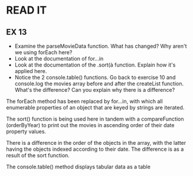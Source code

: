 # READ IT
## EX 13
* Examine the parseMovieData function. What has changed? Why aren't we using forEach here? 
* Look at the documentation of for...in
* Look at the documentation of the .sort(à function. Explain how it's applied here.
* Notice the 2 console.table() functions. Go back to exercise 10 and console.log the movies array  before and after the createList function. What's the difference? Can you explain why there is a difference?

The forEach method has been replaced by for...in, with which all enumerable properties of an object that are keyed by strings are iterated.

The sort() function is being used here in tandem with a compareFunction (orderByYear) to print out the movies in ascending order of their date property values.

There is a difference in the order of the objects in the array, with the latter having the objects indexed according to their date. The difference is as a result of the sort function.

The console.table() method displays tabular data as a table